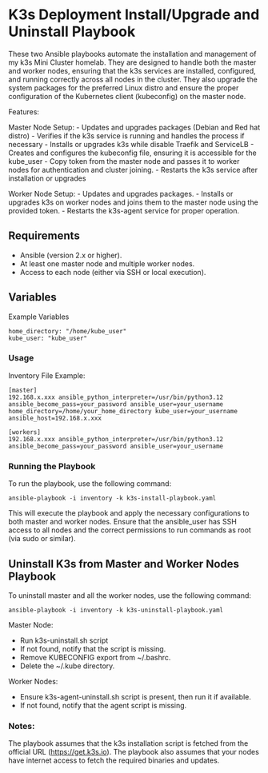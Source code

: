 # K3s Deployment Install/Upgrade and Uninstall Playbook

These two Ansible playbooks automate the installation and management of my k3s Mini Cluster homelab. They are designed to handle both the master and worker nodes, ensuring that the k3s services are installed, configured, and running correctly across all nodes in the cluster. They also upgrade the system packages for the preferred Linux distro and ensure the proper configuration of the Kubernetes client (kubeconfig) on the master node.

Features:

Master Node Setup:
    - Updates and upgrades packages (Debian and Red hat distro)
    - Verifies if the k3s service is running and handles the process if necessary
    - Installs or upgrades k3s while disable Traefik and ServiceLB
    - Creates and configures the kubeconfig file, ensuring it is accessible for the kube_user
    - Copy token from the master node and passes it to worker nodes for authentication and cluster joining.
    - Restarts the k3s service after installation or upgrades
        
Worker Node Setup:
    - Updates and upgrades packages.
    - Installs or upgrades k3s on worker nodes and joins them to the master node using the provided token.
    - Restarts the k3s-agent service for proper operation.

## Requirements

   - Ansible (version 2.x or higher).
   - At least one master node and multiple worker nodes.
   - Access to each node (either via SSH or local execution).

## Variables

Example Variables

    home_directory: "/home/kube_user"
    kube_user: "kube_user"

### Usage

Inventory File Example:

    [master]
    192.168.x.xxx ansible_python_interpreter=/usr/bin/python3.12 ansible_become_pass=your_password ansible_user=your_username home_directory=/home/your_home_directory kube_user=your_username ansible_host=192.168.x.xxx

    [workers]
    192.168.x.xxx ansible_python_interpreter=/usr/bin/python3.12 ansible_become_pass=your_password ansible_user=your_username 

### Running the Playbook

To run the playbook, use the following command:

    ansible-playbook -i inventory -k k3s-install-playbook.yaml

This will execute the playbook and apply the necessary configurations to both master and worker nodes.
Ensure that the ansible_user has SSH access to all nodes and the correct permissions to run commands as root (via sudo or similar).

## Uninstall K3s from Master and Worker Nodes Playbook

To uninstall master and all the worker nodes, use the following command:

    ansible-playbook -i inventory -k k3s-uninstall-playbook.yaml

Master Node:

   - Run k3s-uninstall.sh script
   - If not found, notify that the script is missing.
   - Remove KUBECONFIG export from ~/.bashrc.
   - Delete the ~/.kube directory.

Worker Nodes:

   - Ensure k3s-agent-uninstall.sh script is present, then run it if available.
   - If not found, notify that the agent script is missing.

### Notes:

The playbook assumes that the k3s installation script is fetched from the official URL (https://get.k3s.io).
The playbook also assumes that your nodes have internet access to fetch the required binaries and updates.
